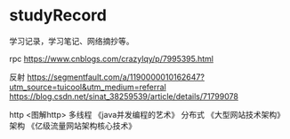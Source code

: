 # studyRecord
学习记录，学习笔记、网络摘抄等。

rpc  https://www.cnblogs.com/crazylqy/p/7995395.html

反射 https://segmentfault.com/a/1190000010162647?utm_source=tuicool&utm_medium=referral
    https://blog.csdn.net/sinat_38259539/article/details/71799078
    
http <图解http>
多线程 《java并发编程的艺术》
分布式 《大型网站技术架构》
架构   《亿级流量网站架构核心技术》
